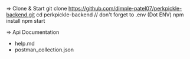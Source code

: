 => Clone & Start
git clone https://github.com/dimple-patel07/perkpickle-backend.git
cd perkpickle-backend // don't forget to .env (Dot ENV)
npm install
npm start

=> Api Documentation

-   help.md
-   postman_collection.json
